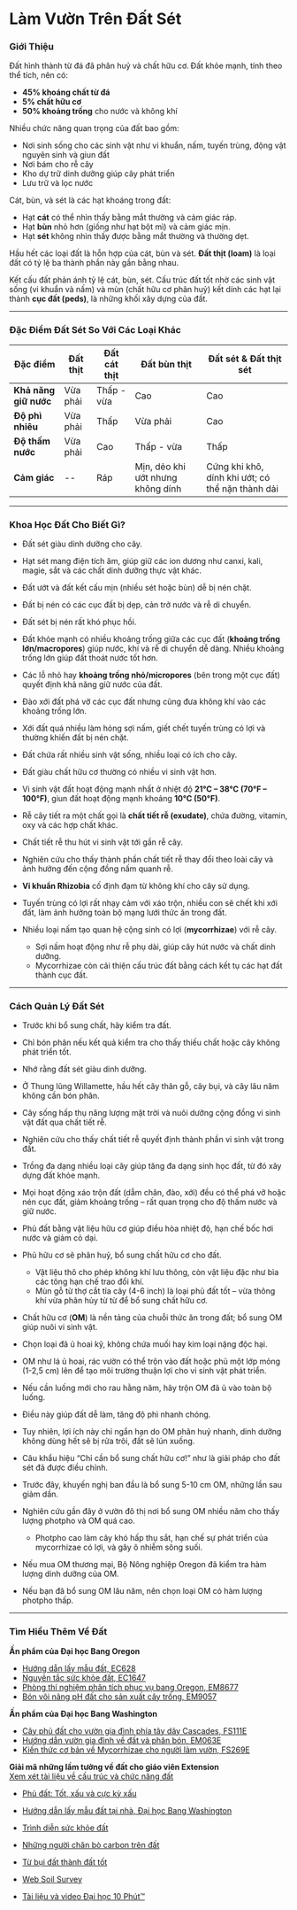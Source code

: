 # Làm Vườn Trên Đất Sét

### Giới Thiệu

Đất hình thành từ đá đã phân huỷ và chất hữu cơ. Đất khỏe mạnh, tính theo thể tích, nên có:
- **45% khoáng chất từ đá**
- **5% chất hữu cơ**
- **50% khoảng trống** cho nước và không khí

Nhiều chức năng quan trọng của đất bao gồm:
- Nơi sinh sống cho các sinh vật như vi khuẩn, nấm, tuyến trùng, động vật nguyên sinh và giun đất
- Nơi bám cho rễ cây
- Kho dự trữ dinh dưỡng giúp cây phát triển
- Lưu trữ và lọc nước

Cát, bùn, và sét là các hạt khoáng trong đất:
- Hạt **cát** có thể nhìn thấy bằng mắt thường và cảm giác ráp.
- Hạt **bùn** nhỏ hơn (giống như hạt bột mì) và cảm giác mịn.
- Hạt **sét** không nhìn thấy được bằng mắt thường và thường dẹt.

Hầu hết các loại đất là hỗn hợp của cát, bùn và sét. **Đất thịt (loam)** là loại đất có tỷ lệ ba thành phần này gần bằng nhau.

Kết cấu đất phản ánh tỷ lệ cát, bùn, sét. Cấu trúc đất tốt nhờ các sinh vật sống (vi khuẩn và nấm) và mùn (chất hữu cơ phân huỷ) kết dính các hạt lại thành **cục đất (peds)**, là những khối xây dựng của đất.

---

### Đặc Điểm Đất Sét So Với Các Loại Khác

| Đặc điểm                    | Đất thịt | Đất cát thịt   | Đất bùn thịt   | Đất sét & Đất thịt sét                                 |
|-----------------------------|----------|----------------|----------------|--------------------------------------------------------|
| **Khả năng giữ nước**       | Vừa phải | Thấp - vừa     | Cao            | Cao                                                   |
| **Độ phì nhiêu**            | Vừa phải | Thấp           | Vừa phải       | Cao                                                   |
| **Độ thấm nước**            | Vừa phải | Cao            | Thấp - vừa     | Thấp                                                  |
| **Cảm giác**                | --       | Ráp            | Mịn, dẻo khi ướt nhưng không dính | Cứng khi khô, dính khi ướt; có thể nặn thành dải |

---

### Khoa Học Đất Cho Biết Gì?

- Đất sét giàu dinh dưỡng cho cây.
- Hạt sét mang điện tích âm, giúp giữ các ion dương như canxi, kali, magie, sắt và các chất dinh dưỡng thực vật khác.

- Đất ướt và đất kết cấu mịn (nhiều sét hoặc bùn) dễ bị nén chặt.
- Đất bị nén có các cục đất bị dẹp, cản trở nước và rễ di chuyển.
- Đất sét bị nén rất khó phục hồi.
- Đất khỏe mạnh có nhiều khoảng trống giữa các cục đất (**khoảng trống lớn/macropores**) giúp nước, khí và rễ di chuyển dễ dàng. Nhiều khoảng trống lớn giúp đất thoát nước tốt hơn.

- Các lỗ nhỏ hay **khoảng trống nhỏ/micropores** (bên trong một cục đất) quyết định khả năng giữ nước của đất.

- Đào xới đất phá vỡ các cục đất nhưng cũng đưa không khí vào các khoảng trống lớn.
- Xới đất quá nhiều làm hỏng sợi nấm, giết chết tuyến trùng có lợi và thường khiến đất bị nén chặt.

- Đất chứa rất nhiều sinh vật sống, nhiều loại có ích cho cây.
- Đất giàu chất hữu cơ thường có nhiều vi sinh vật hơn.
- Vi sinh vật đất hoạt động mạnh nhất ở nhiệt độ **21°C – 38°C (70°F – 100°F)**, giun đất hoạt động mạnh khoảng **10°C (50°F)**.

- Rễ cây tiết ra một chất gọi là **chất tiết rễ (exudate)**, chứa đường, vitamin, oxy và các hợp chất khác.
- Chất tiết rễ thu hút vi sinh vật tới gần rễ cây.
- Nghiên cứu cho thấy thành phần chất tiết rễ thay đổi theo loài cây và ảnh hưởng đến cộng đồng nấm quanh rễ.

- **Vi khuẩn Rhizobia** cố định đạm từ không khí cho cây sử dụng.
- Tuyến trùng có lợi rất nhạy cảm với xáo trộn, nhiều con sẽ chết khi xới đất, làm ảnh hưởng toàn bộ mạng lưới thức ăn trong đất.
- Nhiều loại nấm tạo quan hệ cộng sinh có lợi (**mycorrhizae**) với rễ cây.
  - Sợi nấm hoạt động như rễ phụ dài, giúp cây hút nước và chất dinh dưỡng.
  - Mycorrhizae còn cải thiện cấu trúc đất bằng cách kết tụ các hạt đất thành cục đất.

---

### Cách Quản Lý Đất Sét

- Trước khi bổ sung chất, hãy kiểm tra đất.
- Chỉ bón phân nếu kết quả kiểm tra cho thấy thiếu chất hoặc cây không phát triển tốt.
- Nhớ rằng đất sét giàu dinh dưỡng.
- Ở Thung lũng Willamette, hầu hết cây thân gỗ, cây bụi, và cây lâu năm không cần bón phân.

- Cây sống hấp thụ năng lượng mặt trời và nuôi dưỡng cộng đồng vi sinh vật đất qua chất tiết rễ.
- Nghiên cứu cho thấy chất tiết rễ quyết định thành phần vi sinh vật trong đất.
- Trồng đa dạng nhiều loại cây giúp tăng đa dạng sinh học đất, từ đó xây dựng đất khỏe mạnh.

- Mọi hoạt động xáo trộn đất (dẫm chân, đào, xới) đều có thể phá vỡ hoặc nén cục đất, giảm khoảng trống – rất quan trọng cho độ thấm nước và giữ nước.

- Phủ đất bằng vật liệu hữu cơ giúp điều hòa nhiệt độ, hạn chế bốc hơi nước và giảm cỏ dại.
- Phủ hữu cơ sẽ phân huỷ, bổ sung chất hữu cơ cho đất.
  - Vật liệu thô cho phép không khí lưu thông, còn vật liệu đặc như bìa các tông hạn chế trao đổi khí.
  - Mùn gỗ từ thợ cắt tỉa cây (4-6 inch) là loại phủ đất tốt – vừa thông khí vừa phân hủy từ từ để bổ sung chất hữu cơ.

- Chất hữu cơ (**OM**) là nền tảng của chuỗi thức ăn trong đất; bổ sung OM giúp nuôi vi sinh vật.
- Chọn loại đã ủ hoai kỹ, không chứa muối hay kim loại nặng độc hại.
- OM như lá ủ hoai, rác vườn có thể trộn vào đất hoặc phủ một lớp mỏng (1-2,5 cm) lên để tạo môi trường thuận lợi cho vi sinh vật phát triển.

- Nếu cần luống mới cho rau hằng năm, hãy trộn OM đã ủ vào toàn bộ luống.
- Điều này giúp đất dễ làm, tăng độ phì nhanh chóng.
- Tuy nhiên, lợi ích này chỉ ngắn hạn do OM phân huỷ nhanh, dinh dưỡng không dùng hết sẽ bị rửa trôi, đất sẽ lún xuống.

- Câu khẩu hiệu “Chỉ cần bổ sung chất hữu cơ!” như là giải pháp cho đất sét đã được điều chỉnh.
- Trước đây, khuyến nghị ban đầu là bổ sung 5-10 cm OM, những lần sau giảm dần.
- Nghiên cứu gần đây ở vườn đô thị nơi bổ sung OM nhiều năm cho thấy lượng photpho và OM quá cao.
  - Photpho cao làm cây khó hấp thụ sắt, hạn chế sự phát triển của mycorrhizae có lợi, và gây ô nhiễm sông suối.
- Nếu mua OM thương mại, Bộ Nông nghiệp Oregon đã kiểm tra hàm lượng dinh dưỡng của OM.
- Nếu bạn đã bổ sung OM lâu năm, nên chọn loại OM có hàm lượng photpho thấp.

---

### Tìm Hiểu Thêm Về Đất


**Ấn phẩm của Đại học Bang Oregon**
- [Hướng dẫn lấy mẫu đất, EC628](https://catalog.extension.oregonstate.edu/)
- [Nguyên tắc sức khỏe đất, EC1647](https://catalog.extension.oregonstate.edu/)
- [Phòng thí nghiệm phân tích phục vụ bang Oregon, EM8677](https://catalog.extension.oregonstate.edu/)
- [Bón vôi nâng pH đất cho sản xuất cây trồng, EM9057](https://catalog.extension.oregonstate.edu/)

**Ấn phẩm của Đại học Bang Washington**
- [Cây phủ đất cho vườn gia đình phía tây dãy Cascades, FS111E](https://pubs.extension.wsu.edu/extension-publications)
- [Hướng dẫn vườn gia đình về đất và phân bón, EM063E](https://pubs.extension.wsu.edu/extension-publications)
- [Kiến thức cơ bản về Mycorrhizae cho người làm vườn, FS269E](https://pubs.extension.wsu.edu/extension-publications)

**Giải mã những lầm tưởng về đất cho giáo viên Extension**  
[Xem xét tài liệu về cấu trúc và chức năng đất](https://www.nacaa.com/journal/index.php?jid=1024)


- [Phủ đất: Tốt, xấu và cực kỳ xấu](https://www.youtube.com/watch?v=NXL9n2KNm1E)
- [Hướng dẫn lấy mẫu đất tại nhà, Đại học Bang Washington](https://www.youtube.com/watch?v=0tRQUPDRiDU)
- [Trình diễn sức khỏe đất](https://video.search.yahoo.com/yhs/search?p=ray+archuleta%27s+soil+health+demo+2014+custom)
- [Những người chăn bò carbon trên đất](https://www.youtube.com/watch?v=ZGvVli0OTrQ)
- [Từ bụi đất thành đất tốt](https://video.search.yahoo.com/yhs/search?p=gabe+brown+cover+crops)


- [Web Soil Survey](http://www.websoilsurvey.sc.egov/)
- [Tài liệu và video Đại học 10 Phút™](http://www.cmastergardeners.org/10-minute-university)
